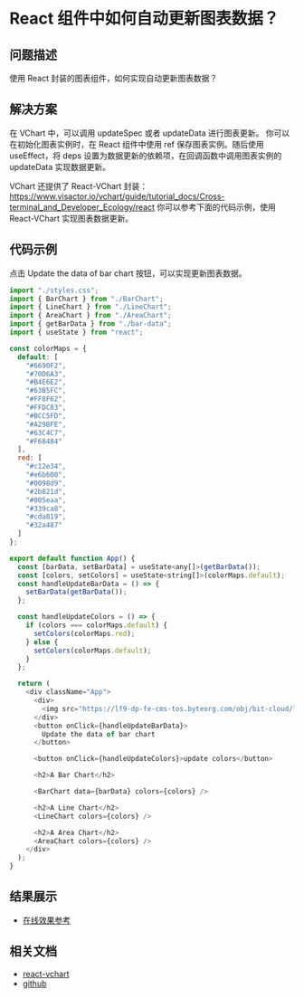 # React 组件中如何自动更新图表数据？

## 问题描述

使用 React 封装的图表组件，如何实现自动更新图表数据？

## 解决方案

在 VChart 中，可以调用 updateSpec 或者 updateData 进行图表更新。
你可以在初始化图表实例时，在 React 组件中使用 ref 保存图表实例。随后使用 useEffect，将 deps 设置为数据更新的依赖项，在回调函数中调用图表实例的 updateData 实现数据更新。

VChart 还提供了 React-VChart 封装：
https://www.visactor.io/vchart/guide/tutorial_docs/Cross-terminal_and_Developer_Ecology/react
你可以参考下面的代码示例，使用 React-VChart 实现图表数据更新。

## 代码示例

点击 Update the data of bar chart 按钮，可以实现更新图表数据。

```javascript
import "./styles.css";
import { BarChart } from "./BarChart";
import { LineChart } from "./LineChart";
import { AreaChart } from "./AreaChart";
import { getBarData } from "./bar-data";
import { useState } from "react";

const colorMaps = {
  default: [
    "#6690F2",
    "#70D6A3",
    "#B4E6E2",
    "#63B5FC",
    "#FF8F62",
    "#FFDC83",
    "#BCC5FD",
    "#A29BFE",
    "#63C4C7",
    "#F68484"
  ],
  red: [
    "#c12e34",
    "#e6b600",
    "#0098d9",
    "#2b821d",
    "#005eaa",
    "#339ca8",
    "#cda819",
    "#32a487"
  ]
};

export default function App() {
  const [barData, setBarData] = useState<any[]>(getBarData());
  const [colors, setColors] = useState<string[]>(colorMaps.default);
  const handleUpdateBarData = () => {
    setBarData(getBarData());
  };

  const handleUpdateColors = () => {
    if (colors === colorMaps.default) {
      setColors(colorMaps.red);
    } else {
      setColors(colorMaps.default);
    }
  };

  return (
    <div className="App">
      <div>
        <img src="https://lf9-dp-fe-cms-tos.byteorg.com/obj/bit-cloud/logo_500_200_light.png" />
      </div>
      <button onClick={handleUpdateBarData}>
        Update the data of bar chart
      </button>

      <button onClick={handleUpdateColors}>update colors</button>

      <h2>A Bar Chart</h2>

      <BarChart data={barData} colors={colors} />

      <h2>A Line Chart</h2>
      <LineChart colors={colors} />

      <h2>A Area Chart</h2>
      <AreaChart colors={colors} />
    </div>
  );
}
```

## 结果展示

- [在线效果参考](https://codesandbox.io/s/visactor-vchart-react-demo-forked-jsqqjj)

## 相关文档

- [react-vchart](https://www.visactor.io/vchart/guide/tutorial_docs/Cross-terminal_and_Developer_Ecology/react)
- [github](https://github.com/VisActor/VChart)
